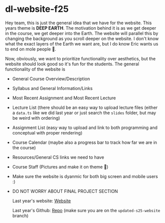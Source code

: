 # dl-website-f25

Hey team, this is just the general idea that we have for the website. This years theme is **DEEP EARTH**. The motivation behind it is as we get deeper in the course, we get deeper into the Earth. The website will parallel this by changing the background as you scroll deeper on the website. I don't know what the exact layers of the Earth we want are, but I do know Eric wants us to end on mole people 🐀. 

Now, obviously, we want to prioritize functionality over aesthetics, but the website should look good so it's fun for the students. The general functionality of the website is
- General Course Overview/Description
- Syllabus and General Information/Links
- Most Recent Assignment and Most Recent Lecture
- Lecture List (there should be an easy way to upload lecture files (either a `data.ts` like we did last year or just search the `slides` folder, but may be weird with ordering)
- Assignment List (easy way to upload and link to both programming and conceptual with proper rendering)
- Course Calendar (maybe also a progress bar to track how far we are in the course)
- Resources/General CS links we need to have
- Course Staff (Pictures and make it on theme 👼)
- Make sure the website is dyanmic for both big screen and mobile users :) 
- DO NOT WORRY ABOUT FINAL PROJECT SECTION

  Last year's website: [Website](https://deep-learning-s25.vercel.app/)
  
  Last year's Github: [Repo](https://github.com/Brown-Deep-Learning/dl-website-s25/tree/updated-s25-website) (make sure you are on the `updated-s25-website` branch)
  
